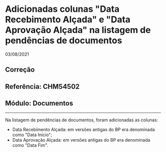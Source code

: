 # Adicionadas colunas "Data Recebimento Alçada" e "Data Aprovação Alçada" na listagem de pendências de documentos
03/08/2021
## Correção
## Referência: CHM54502
## Módulo: Documentos
***

Na listagem de pendências de documentos, foram adicionadas as colunas:

* Data Recebimento Alçada: em versões antigas do BP era denominada como "Data Início";
* Data Aprovação Alçada: em versões antigas do BP era denominada como "Data Fim".
